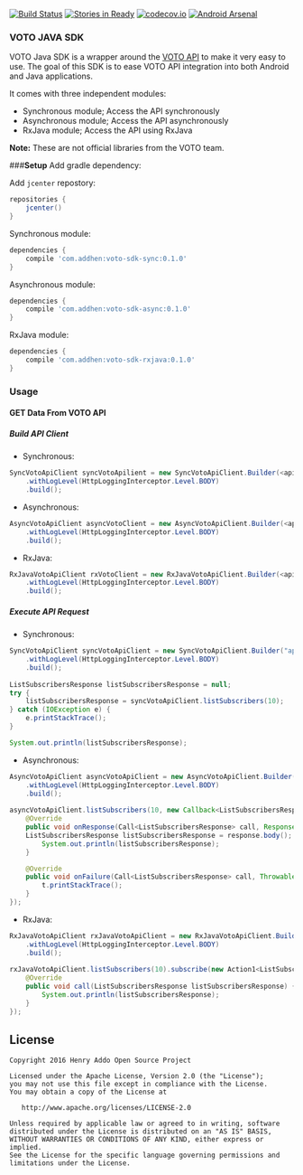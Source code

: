 [![Build Status](https://travis-ci.org/eyedol/voto-java-sdk.svg?branch=develop)](https://travis-ci.org/eyedol/voto-java-sdk) [![Stories in Ready](https://badge.waffle.io/eyedol/voto-java-sdk.png?label=ready&title=Ready)](http://waffle.io/eyedol/voto-java-sdk) [![codecov.io](https://codecov.io/github/eyedol/voto-java-sdk/coverage.svg?branch=develop)](https://codecov.io/github/eyedol/voto-java-sdk?branch=develop) [![Android Arsenal](https://img.shields.io/badge/Android%20Arsenal-voto--java--sdk-green.svg?style=true)](https://android-arsenal.com/details/1/3380)

### VOTO JAVA SDK

VOTO Java SDK is a wrapper around the [VOTO API][1] to make it very easy to use. The goal of this SDK is to ease 
VOTO API integration into both Android and Java applications.

It comes with three independent modules:

- Synchronous module; Access the API synchronously
- Asynchronous module; Access the API asynchronously
- RxJava module; Access the API using RxJava

**Note:** These are not official libraries from the VOTO team.

###<a name="Setup">**Setup**
Add gradle dependency:

Add `jcenter` repostory:
```groovy
repositories {
    jcenter()
}
```

Synchronous module:
```groovy
dependencies {
    compile 'com.addhen:voto-sdk-sync:0.1.0'
}
```

Asynchronous module:
```groovy
dependencies {
    compile 'com.addhen:voto-sdk-async:0.1.0'
}
```

RxJava module:
```groovy
dependencies {
    compile 'com.addhen:voto-sdk-rxjava:0.1.0'
}
```
### Usage
#### GET Data From VOTO API

##### Build API Client
- Synchronous:
```java
SyncVotoApiClient syncVotoApilient = new SyncVotoApiClient.Builder(<api_key>)
	.withLogLevel(HttpLoggingInterceptor.Level.BODY)
	.build();
```
- Asynchronous:
```java
AsyncVotoApiClient asyncVotoClient = new AsyncVotoApiClient.Builder(<api_key>)
	.withLogLevel(HttpLoggingInterceptor.Level.BODY)
	.build();
```

- RxJava:
```java
RxJavaVotoApiClient rxVotoClient = new RxJavaVotoApiClient.Builder(<api_key>)
	.withLogLevel(HttpLoggingInterceptor.Level.BODY)
	.build();
```

##### Execute API Request
- Synchronous:
```java
SyncVotoApiClient syncVotoApiClient = new SyncVotoApiClient.Builder("api_key")
	.withLogLevel(HttpLoggingInterceptor.Level.BODY)
	.build();
	
ListSubscribersResponse listSubscribersResponse = null;
try {
    listSubscribersResponse = syncVotoApiClient.listSubscribers(10);
} catch (IOException e) {
    e.printStackTrace();
}

System.out.println(listSubscribersResponse);
```
- Asynchronous:
```java
AsyncVotoApiClient asyncVotoApiClient = new AsyncVotoApiClient.Builder("api_key")
	.withLogLevel(HttpLoggingInterceptor.Level.BODY)
	.build();
	
asyncVotoApiClient.listSubscribers(10, new Callback<ListSubscribersResponse>() {
	@Override
    public void onResponse(Call<ListSubscribersResponse> call, Response<ListSubscribersResponse> response) {
    ListSubscribersResponse listSubscribersResponse = response.body();
    	System.out.println(listSubscribersResponse);
    }

    @Override
    public void onFailure(Call<ListSubscribersResponse> call, Throwable t) {
    	t.printStackTrace();
    }
});
```

- RxJava:
```java
RxJavaVotoApiClient rxJavaVotoApiClient = new RxJavaVotoApiClient.Builder("api_key")
	.withLogLevel(HttpLoggingInterceptor.Level.BODY)
	.build();
	
rxJavaVotoApiClient.listSubscribers(10).subscribe(new Action1<ListSubscribersResponse>() {
	@Override
	public void call(ListSubscribersResponse listSubscribersResponse) {
    	System.out.println(listSubscribersResponse);
  	}
});
```

License
--------

    Copyright 2016 Henry Addo Open Source Project

    Licensed under the Apache License, Version 2.0 (the "License");
    you may not use this file except in compliance with the License.
    You may obtain a copy of the License at

       http://www.apache.org/licenses/LICENSE-2.0

    Unless required by applicable law or agreed to in writing, software
    distributed under the License is distributed on an "AS IS" BASIS,
    WITHOUT WARRANTIES OR CONDITIONS OF ANY KIND, either express or implied.
    See the License for the specific language governing permissions and
    limitations under the License.

[1]: https://go.votomobile.org/apidoc/index.html